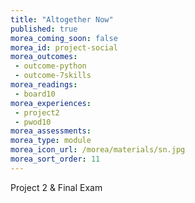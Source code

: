 ```yaml
---
title: "Altogether Now"
published: true
morea_coming_soon: false
morea_id: project-social
morea_outcomes:
 - outcome-python
 - outcome-7skills
morea_readings:
 - board10
morea_experiences:
 - project2
 - pwod10
morea_assessments:
morea_type: module
morea_icon_url: /morea/materials/sn.jpg
morea_sort_order: 11
---
```


Project 2 & Final Exam